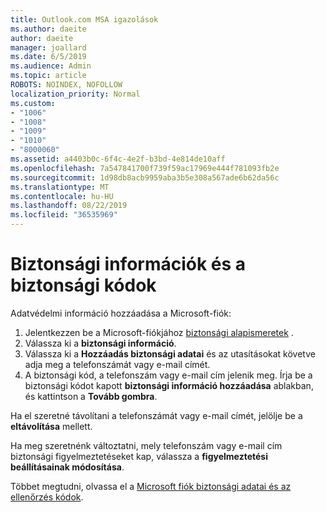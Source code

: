 ```yaml
---
title: Outlook.com MSA igazolások
ms.author: daeite
author: daeite
manager: joallard
ms.date: 6/5/2019
ms.audience: Admin
ms.topic: article
ROBOTS: NOINDEX, NOFOLLOW
localization_priority: Normal
ms.custom:
- "1006"
- "1008"
- "1009"
- "1010"
- "8000060"
ms.assetid: a4403b0c-6f4c-4e2f-b3bd-4e814de10aff
ms.openlocfilehash: 7a547841700f739f59ac17969e444f781093fb2e
ms.sourcegitcommit: 1d98db8acb9959aba3b5e308a567ade6b62da56c
ms.translationtype: MT
ms.contentlocale: hu-HU
ms.lasthandoff: 08/22/2019
ms.locfileid: "36535969"
---
```

# <a name="security-info-and-security-codes"></a>Biztonsági információk és a biztonsági kódok

Adatvédelmi információ hozzáadása a Microsoft-fiók:

1. Jelentkezzen be a Microsoft-fiókjához [biztonsági alapismeretek](https://account.microsoft.com/security) .
1. Válassza ki a **biztonsági információ**.
1. Válassza ki a **Hozzáadás biztonsági adatai** és az utasításokat követve adja meg a telefonszámát vagy e-mail címét.
1. A biztonsági kód, a telefonszám vagy e-mail cím jelenik meg. Írja be a biztonsági kódot kapott **biztonsági információ hozzáadása** ablakban, és kattintson a **Tovább gombra**.

Ha el szeretné távolítani a telefonszámát vagy e-mail címét, jelölje be a **eltávolítása** mellett.

Ha meg szeretnénk változtatni, mely telefonszám vagy e-mail cím biztonsági figyelmeztetéseket kap, válassza a **figyelmeztetési beállításainak módosítása**.

Többet megtudni, olvassa el a [Microsoft fiók biztonsági adatai és az ellenőrzés kódok](https://support.microsoft.com/help/12428/).